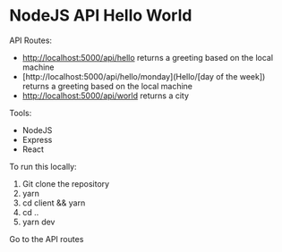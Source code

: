 # NodeJS API Hello World 

API Routes: 
* [http://localhost:5000/api/hello](Hello) returns a greeting based on the local machine
* [http://localhost:5000/api/hello/monday](Hello/[day of the week]) returns a greeting based on the local machine
* [http://localhost:5000/api/world](World) returns a city

Tools:
* NodeJS
* Express
* React

To run this locally:
1. Git clone the repository
2. yarn 
3. cd client && yarn
4. cd ..
5. yarn dev

Go to the API routes

